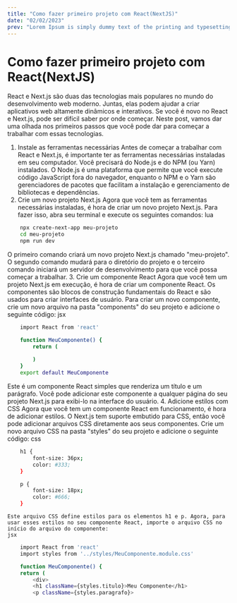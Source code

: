 ```yaml
---
title: "Como fazer primeiro projeto com React(NextJS)"
date: "02/02/2023"
prev: "Lorem Ipsum is simply dummy text of the printing and typesetting industry. Lorem Ipsum has been the industry's standard dummy text ever since the 1500s, when an unknown printer took a galley of type and scrambled it to make a type specimen book."
---
```

# Como fazer primeiro projeto com React(NextJS)

React e Next.js são duas das tecnologias mais populares no mundo do desenvolvimento web moderno. Juntas, elas podem ajudar a criar aplicativos web altamente dinâmicos e interativos. Se você é novo no React e Next.js, pode ser difícil saber por onde começar. Neste post, vamos dar uma olhada nos primeiros passos que você pode dar para começar a trabalhar com essas tecnologias.
1. Instale as ferramentas necessárias
Antes de começar a trabalhar com React e Next.js, é importante ter as ferramentas necessárias instaladas em seu computador. Você precisará do Node.js e do NPM (ou Yarn) instalados. O Node.js é uma plataforma que permite que você execute código JavaScript fora do navegador, enquanto o NPM e o Yarn são gerenciadores de pacotes que facilitam a instalação e gerenciamento de bibliotecas e dependências.
2. Crie um novo projeto Next.js
Agora que você tem as ferramentas necessárias instaladas, é hora de criar um novo projeto Next.js. Para fazer isso, abra seu terminal e execute os seguintes comandos:
lua

```sh
    npx create-next-app meu-projeto
    cd meu-projeto
    npm run dev
```

O primeiro comando criará um novo projeto Next.js chamado "meu-projeto". O segundo comando mudará para o diretório do projeto e o terceiro comando iniciará um servidor de desenvolvimento para que você possa começar a trabalhar.
3. Crie um componente React
Agora que você tem um projeto Next.js em execução, é hora de criar um componente React. Os componentes são blocos de construção fundamentais do React e são usados para criar interfaces de usuário. Para criar um novo componente, crie um novo arquivo na pasta "components" do seu projeto e adicione o seguinte código:
jsx

```sh
    import React from 'react'

    function MeuComponente() {
        return (
         
        )
    }
    export default MeuComponente
```

Este é um componente React simples que renderiza um título e um parágrafo. Você pode adicionar este componente a qualquer página do seu projeto Next.js para exibi-lo na interface do usuário.
4. Adicione estilos com CSS
Agora que você tem um componente React em funcionamento, é hora de adicionar estilos. O Next.js tem suporte embutido para CSS, então você pode adicionar arquivos CSS diretamente aos seus componentes. Crie um novo arquivo CSS na pasta "styles" do seu projeto e adicione o seguinte código:
css

```sh
    h1 {
        font-size: 36px;
        color: #333;
    }

    p {
        font-size: 18px;
        color: #666;
    }
```
    Este arquivo CSS define estilos para os elementos h1 e p. Agora, para usar esses estilos no seu componente React, importe o arquivo CSS no início do arquivo do componente:
    jsx

```sh
    import React from 'react'
    import styles from '../styles/MeuComponente.module.css'

    function MeuComponente() {
    return (
        <div>
        <h1 className={styles.titulo}>Meu Componente</h1>
        <p className={styles.paragrafo}>
```
